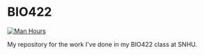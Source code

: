 # BIO422

[![Man Hours](https://img.shields.io/endpoint?url=https%3A%2F%2Fmh.jessemillar.com%2Fhours%3Frepo%3Dhttps%3A%2F%2Fgithub.com%2Fvchloros%2FBIO422)](https://jessemillar.com/r/man-hours)

My repository for the work I've done in my BIO422 class at SNHU.
